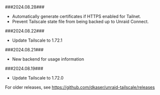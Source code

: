 ###2024.08.28###
- Automatically generate certificates if HTTPS enabled for Tailnet.
- Prevent Tailscale state file from being backed up to Unraid Connect.

###2024.08.22###
- Update Tailscale to 1.72.1

###2024.08.21###
- New backend for usage information

###2024.08.19###
- Update Tailscale to 1.72.0

For older releases, see https://github.com/dkaser/unraid-tailscale/releases